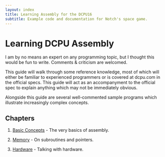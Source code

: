 ```yaml
---
layout: index
title: Learning Assembly for the DCPU16
subtitle: Example code and documentation for Notch's space game.
---
```


# Learning DCPU Assembly

I am by no means an expert on any programming topic, but I thought this would be fun to write. Comments &amp; criticism are welcomed. 

This guide will walk through some reference knowledge, most of which will either be familiar to experienced programmers or is covered at dcpu.com in the official specs. This guide will act as an accompanyment to the official spec to explain anything which may not be immediately obvious.

Alongside this guide are several well-commented sample programs which illustrate increasingly complex concepts.

## Chapters
1. [Basic Concepts](chapter/1) - The very basics of assembly.

2. [Memory](chapter/2) - On subroutines and pointers.

3. [Hardware](chapter/3) - Talking with hardware.